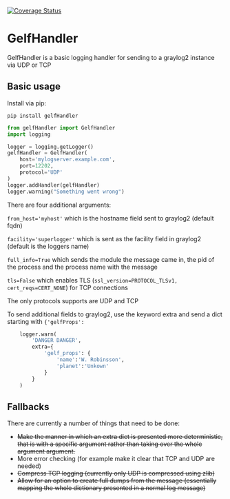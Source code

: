 [![Coverage Status](https://coveralls.io/repos/github/stewrutledge/gelfHandler/badge.svg)](https://coveralls.io/github/stewrutledge/gelfHandler)
# GelfHandler

GelfHandler is a basic logging handler for sending to a graylog2 instance via UDP or TCP

## Basic usage

Install via pip:

`pip install gelfHandler`

```python
from gelfHandler import GelfHandler
import logging

logger = logging.getLogger()
gelfHandler = GelfHandler(
    host='mylogserver.example.com',
    port=12202,
    protocol='UDP'
)
logger.addHandler(gelfHandler)
logger.warning("Something went wrong")
```

There are four additional arguments:

`from_host='myhost'` which is the hostname field sent to graylog2 (default fqdn)

`facility='superlogger'` which is sent as the facility field in graylog2 (default is the loggers name)

`full_info=True` which sends the module the message came in, the pid of the process and the process name with the message

`tls=False` which enables TLS (`ssl_version=PROTOCOL_TLSv1, cert_reqs=CERT_NONE`) for TCP connections

The only protocols supports are UDP and TCP

To send additional fields to graylog2, use the keyword extra and send a dict starting with `{'gelfProps':`


```python
    logger.warn(
        'DANGER DANGER',
        extra={
            'gelf_props': {
                'name':'W. Robinsson',
                'planet':'Unkown'
            }
        }
    )
```

## Fallbacks

There are currently a number of things that need to be done:

* ~~Make the manner in which an extra dict is presented more deterministic, that is with a specific argument rather than taking over the whole argument argument.~~
* More error checking (for example make it clear that TCP and UDP are needed)
* ~~Compress TCP logging (currently only UDP is compressed using zlib)~~
* ~~Allow for an option to create full dumps from the message (essentially mapping the whole dictionary presented in a normal log message)~~


